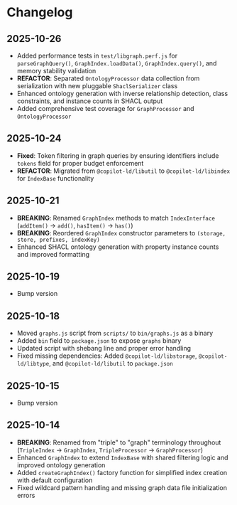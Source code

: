 # Changelog

## 2025-10-26

- Added performance tests in `test/libgraph.perf.js` for `parseGraphQuery()`,
  `GraphIndex.loadData()`, `GraphIndex.query()`, and memory stability validation
- **REFACTOR**: Separated `OntologyProcessor` data collection from serialization
  with new pluggable `ShaclSerializer` class
- Enhanced ontology generation with inverse relationship detection, class
  constraints, and instance counts in SHACL output
- Added comprehensive test coverage for `GraphProcessor` and `OntologyProcessor`

## 2025-10-24

- **Fixed**: Token filtering in graph queries by ensuring identifiers include
  `tokens` field for proper budget enforcement
- **REFACTOR**: Migrated from `@copilot-ld/libutil` to `@copilot-ld/libindex`
  for `IndexBase` functionality

## 2025-10-21

- **BREAKING**: Renamed `GraphIndex` methods to match `IndexInterface`
  (`addItem()` → `add()`, `hasItem()` → `has()`)
- **BREAKING**: Reordered `GraphIndex` constructor parameters to
  `(storage, store, prefixes, indexKey)`
- Enhanced SHACL ontology generation with property instance counts and improved
  formatting

## 2025-10-19

- Bump version

## 2025-10-18

- Moved `graphs.js` script from `scripts/` to `bin/graphs.js` as a binary
- Added `bin` field to `package.json` to expose `graphs` binary
- Updated script with shebang line and proper error handling
- Fixed missing dependencies: Added `@copilot-ld/libstorage`,
  `@copilot-ld/libtype`, and `@copilot-ld/libutil` to `package.json`

## 2025-10-15

- Bump version

## 2025-10-14

- **BREAKING**: Renamed from "triple" to "graph" terminology throughout
  (`TripleIndex` → `GraphIndex`, `TripleProcessor` → `GraphProcessor`)
- Enhanced `GraphIndex` to extend `IndexBase` with shared filtering logic and
  improved ontology generation
- Added `createGraphIndex()` factory function for simplified index creation with
  default configuration
- Fixed wildcard pattern handling and missing graph data file initialization
  errors
